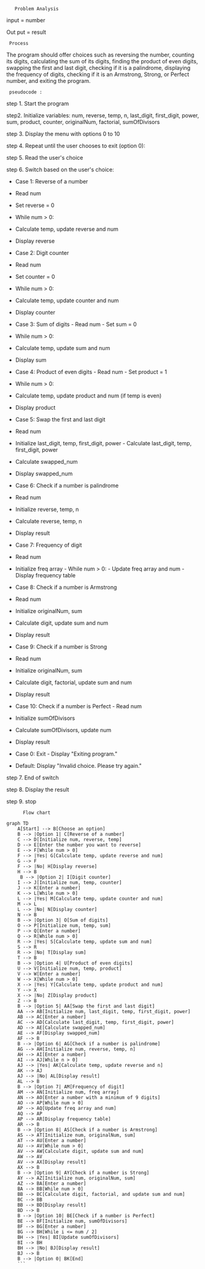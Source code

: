        Problem Analysis 

input = number 

Out put = result 
   
     Process 

The program should offer choices such as reversing the number, counting its digits, calculating the sum of its digits, finding the product of even digits, swapping the first and last digit, checking if it is a palindrome, displaying the frequency of digits, checking if it is an Armstrong, Strong, or Perfect number, and exiting the program.

        
     pseudocode :

step 1. Start the program

step2. Initialize variables: num, reverse, temp, n, last_digit, first_digit, power, sum, product, counter, originalNum, factorial, sumOfDivisors

step 3. Display the menu with options 0 to 10

step 4. Repeat until the user chooses to exit (option 0):

step 5. Read the user's choice

step 6. Switch based on the user's choice:

- Case 1: Reverse of a number
- Read num 
- Set reverse = 0 
- While num > 0:
- Calculate temp, update reverse and num
- Display reverse

-  Case 2: Digit counter 
- Read num 
- Set counter = 0 
- While num > 0: 
- Calculate temp, update counter and num
- Display counter 
- Case 3: Sum of digits - Read num - Set sum = 0 
- While num > 0: 
- Calculate temp, update sum and num 
- Display sum 
- Case 4: Product of even digits - Read num - Set product = 1 
- While num > 0: 
- Calculate temp, update product and num (if temp is even) 
- Display product
 - Case 5: Swap the first and last digit
 - Read num 
- Initialize last_digit, temp, first_digit, power - Calculate last_digit, temp, first_digit, power 
- Calculate swapped_num 
- Display swapped_num
 - Case 6: Check if a number is palindrome 
- Read num 
- Initialize reverse, temp, n 
- Calculate reverse, temp, n
 - Display result 
- Case 7: Frequency of digit 
- Read num 
- Initialize freq array - While num > 0: - Update freq array and num - Display frequency table 
- Case 8: Check if a number is Armstrong 
- Read num 
- Initialize originalNum, sum 
- Calculate digit, update sum and num 
- Display result
 - Case 9: Check if a number is Strong 
- Read num 
- Initialize originalNum, sum
 - Calculate digit, factorial, update sum and num 
- Display result
 - Case 10: Check if a number is Perfect - Read num 
- Initialize sumOfDivisors 
- Calculate sumOfDivisors, update num 
- Display result 
- Case 0: Exit - Display "Exiting program."
 - Default: Display "Invalid choice. Please try again." 

step 7. End of switch

step 8. Display the result 

step 9. stop
  
          Flow chart 
```mermaid 
graph TD
    A[Start] --> B[Choose an option]
    B --> |Option 1| C[Reverse of a number]
    C --> D[Initialize num, reverse, temp]
    D --> E[Enter the number you want to reverse]
    E --> F[While num > 0]
    F --> |Yes| G[Calculate temp, update reverse and num]
    G --> F
    F --> |No| H[Display reverse]
    H --> B
     B --> |Option 2| I[Digit counter]
    I --> J[Initialize num, temp, counter]
    J --> K[Enter a number]
    K --> L[While num > 0]
    L --> |Yes| M[Calculate temp, update counter and num]
    M --> L
    L --> |No| N[Display counter]
    N --> B
    B --> |Option 3| O[Sum of digits]
    O --> P[Initialize num, temp, sum]
    P --> Q[Enter a number]
    Q --> R[While num > 0]
    R --> |Yes| S[Calculate temp, update sum and num]
    S --> R
    R --> |No| T[Display sum]
    T --> B
    B --> |Option 4| U[Product of even digits]
    U --> V[Initialize num, temp, product]
    V --> W[Enter a number]
    W --> X[While num > 0]
    X --> |Yes| Y[Calculate temp, update product and num]
    Y --> X
    X --> |No| Z[Display product]
    Z --> B
    B --> |Option 5| AA[Swap the first and last digit]
    AA --> AB[Initialize num, last_digit, temp, first_digit, power]
    AB --> AC[Enter a number]
    AC --> AD[Calculate last_digit, temp, first_digit, power]
    AD --> AE[Calculate swapped_num]
    AE --> AF[Display swapped_num]
    AF --> B
    B --> |Option 6| AG[Check if a number is palindrome]
    AG --> AH[Initialize num, reverse, temp, n]
    AH --> AI[Enter a number]
    AI --> AJ[While n > 0]
    AJ --> |Yes| AK[Calculate temp, update reverse and n]
    AK --> AJ
    AJ --> |No| AL[Display result]
    AL --> B
    B --> |Option 7| AM[Frequency of digit]
    AM --> AN[Initialize num, freq array]
    AN --> AO[Enter a number with a minimum of 9 digits]
    AO --> AP[While num > 0]
    AP --> AQ[Update freq array and num]
    AQ --> AP
    AP --> AR[Display frequency table]
    AR --> B
    B --> |Option 8| AS[Check if a number is Armstrong]
    AS --> AT[Initialize num, originalNum, sum]
    AT --> AU[Enter a number]
    AU --> AV[While num > 0]
    AV --> AW[Calculate digit, update sum and num]
    AW --> AV
    AV --> AX[Display result]
    AX --> B
    B --> |Option 9| AY[Check if a number is Strong]
    AY --> AZ[Initialize num, originalNum, sum]
    AZ --> BA[Enter a number]
    BA --> BB[While num > 0]
    BB --> BC[Calculate digit, factorial, and update sum and num]
    BC --> BB
    BB --> BD[Display result]
    BD --> B
    B --> |Option 10| BE[Check if a number is Perfect]
    BE --> BF[Initialize num, sumOfDivisors]
    BF --> BG[Enter a number]
    BG --> BH[While i <= num / 2]
    BH --> |Yes| BI[Update sumOfDivisors]
    BI --> BH
    BH --> |No| BJ[Display result]
    BJ --> B
    B --> |Option 0| BK[End]
    ```
